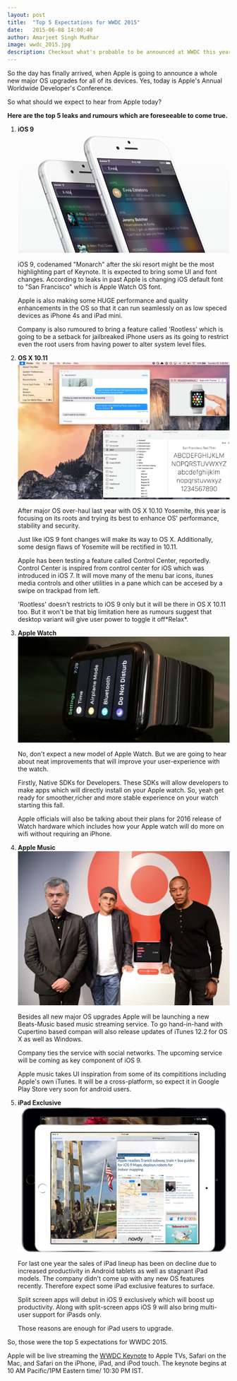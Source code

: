 ```yaml
---
layout: post
title:  "Top 5 Expectations for WWDC 2015"
date:   2015-06-08 14:00:40
author: Amarjeet Singh Mudhar
image: wwdc_2015.jpg
description: Checkout what's probable to be announced at WWDC this year.
---
```

<!-- 
<img src="/assets/blog-img/wwdc_2015.jpg"> -->
<p class="intro"><span class="dropcap">S</span>o the day has finally arrived, when Apple is going to announce a whole new major OS upgrades for all of its devices. Yes, today is Apple's Annual Worldwide Developer's Conference.</p>

So what should we expect to hear from Apple today?
<p style="font-weight: bold;">Here are the top 5 leaks and rumours which are foreseeable to come true.<p>

<ol>
  <li><span style="font-weight: bold;">iOS 9</span><img src="/assets/blog-img/spotlight.png"><p>iOS 9, codenamed "Monarch" after the ski resort might be the most highlighting part of Keynote. It is expected to bring some UI and font changes. According to leaks in past Apple is changing iOS default font to "San Francisco" which is Apple Watch OS font.</p><p>Apple is also making some HUGE performance and quality enhancements in the OS so that it can run seamlessly on as low speced devices as iPhone 4s and iPad mini.</p><p>Company is also rumoured to bring a feature called 'Rootless' which is going to be a setback for jailbreaked iPhone users as its going to restrict even the root users from having power to alter system level files.</p></li>

  <li><span style="font-weight: bold;">OS X 10.11</span><img src="/assets/blog-img/osx10-11.png"><p>After major OS over-haul last year with OS X 10.10 Yosemite, this year is focusing on its roots and trying its best to enhance OS' performance, stability and security.</p><p>Just like iOS 9 font changes will make its way to OS X. Additionally, some design flaws of Yosemite will be rectified in 10.11. </p><p>Apple has been testing a feature called Control Center, reportedly. Control Center is inspired from control center for iOS which was introduced in iOS 7. It will move many of the menu bar icons, itunes media controls and other utilities in a pane which can be accesed by a swipe on trackpad from left.</p><p>'Rootless' doesn't restricts to iOS 9 only but it will be there in OS X 10.11 too. But it won't be that big limitation here as rumours suggest that desktop variant will give user power to toggle it off*Relax*.</p></li>

  <li><span style="font-weight: bold;">Apple Watch</span><img src="/assets/blog-img/applewatchstainlesssteelblack.jpg"><p>No, don't expect a new model of Apple Watch. But we are going to hear about neat improvements that will improve your user-experience with the watch.</p><p>Firstly, Native SDKs for Developers. These SDKs will allow developers to make apps which will directly install on your Apple watch. So, yeah get ready for smoother,richer and more stable experience on your watch starting this fall.</p><p>Apple officials will also be talking about their plans for 2016 release of Watch hardware which includes how your Apple watch will do more on wifi without requiring an iPhone.</p></li>

  <li><span style="font-weight: bold;">Apple Music</span><img src="/assets/blog-img/cuebeats.png"><p>Besides all new major OS upgrades Apple will be launching a new Beats-Music based music streaming service. To go hand-in-hand with Cupertino based compan will also release updates of iTunes 12.2 for OS X as well as Windows.</p><p>Company ties the service with social networks. The upcoming service will be coming as key component of iOS 9.</p><p>Apple music takes UI inspiration from some of its compititions including Apple's own iTunes. It will be a cross-platform, so expect it in Google Play Store very soon for android users.</p></li>

  <li><span style="font-weight: bold;">iPad Exclusive</span><img src="/assets/blog-img/ipadprosplitx.jpg"><p>For last one year the sales of iPad lineup has been on decline due to increased productivity in Android tablets as well as stagnant iPad models. The company didn't come up with any new OS features recently. Therefore expect some iPad exclusive features to surface. </p><p>Split screen apps will debut in iOS 9 exclusively which will boost up productivity. Along with split-screen apps iOS 9 will also bring multi-user support for iPasds only.</p><p>Those reasons are enough for iPad users to upgrade.</p></li>

</ol>

So, those were the top 5 expectations for WWDC 2015.

 Apple will be live streaming the <a href="apple.com">WWDC Keynote</a> to Apple TVs, Safari on the Mac, and Safari on the iPhone, iPad, and iPod touch. The keynote begins at 10 AM Pacific/1PM Eastern time/ 10:30 PM IST.